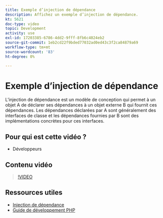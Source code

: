 ```yaml
---
title: Exemple d’injection de dépendance
description: Affichez un exemple d’injection de dépendance.
kt: 5621
doc-type: video
topic: Development
activity: use
exl-id: 17203385-6786-4dd2-9fff-8fb6c4024eb2
source-git-commit: 1eb2cd22f9bded77032ad0ed43c3f2ca84879a69
workflow-type: tm+mt
source-wordcount: '83'
ht-degree: 0%

---
```


# Exemple d’injection de dépendance

L’injection de dépendance est un modèle de conception qui permet à un objet A de déclarer ses dépendances à un objet externe B qui fournit ces dépendances. Les dépendances déclarées par A sont généralement des interfaces de classe et les dépendances fournies par B sont des implémentations concrètes pour ces interfaces.

## Pour qui est cette vidéo ?

- Développeurs

## Contenu vidéo

>[!VIDEO](https://video.tv.adobe.com/v/35799?quality=12&learn=on)

## Ressources utiles

- [Injection de dépendance](https://devdocs.magento.com/guides/v2.4/extension-dev-guide/depend-inj.html)
- [Guide de développement PHP](https://devdocs.magento.com/guides/v2.4/extension-dev-guide/bk-extension-dev-guide.html)
